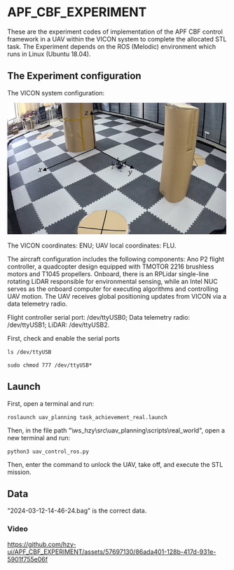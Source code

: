 # APF_CBF_EXPERIMENT
These are the experiment codes of implementation of the APF CBF control framework in a UAV within the VICON system to complete the allocated STL task.
The Experiment depends on the ROS (Melodic) environment which runs in Linux (Ubuntu 18.04).

## The Experiment configuration 
<!-- ![This is an alt text.](/image/lab_env_xyz.jpg "The VICON system configuration.")-->
The VICON system configuration:

<img src="/image/lab_env_xyz.jpg" alt="This is an alt text." style="width:500px;height:300px;">

The VICON coordinates: ENU; UAV local coordinates: FLU.

The aircraft configuration includes the following components: Ano P2 flight controller, a quadcopter design equipped with TMOTOR 2216 brushless motors and T1045 propellers. Onboard, there is an RPLidar single-line rotating LiDAR responsible for environmental sensing, while an Intel NUC serves as the onboard computer for executing algorithms and controlling UAV motion. The UAV receives global positioning updates from VICON via a data telemetry radio.

Flight controller serial port: /dev/ttyUSB0; Data telemetry radio: /dev/ttyUSB1; LiDAR: /dev/ttyUSB2.

First, check and enable the serial ports
```
ls /dev/ttyUSB
```
```
sudo chmod 777 /dev/ttyUSB*
```

## Launch
First, open a terminal and run:
```
roslaunch uav_planning task_achievement_real.launch
```
Then, in the file path "\ws_hzy\src\uav_planning\scripts\real_world", open a new terminal and run:
```
python3 uav_control_ros.py
```
Then, enter the command to unlock the UAV, take off, and execute the STL mission.

## Data
"2024-03-12-14-46-24.bag" is the correct data.

### Video
<!-- [Experiment Video](https://vimeo.com/manage/videos/924906196).
<video width="320" height="240" controls>
  <source src="[/video/experiment video.mp4](https://github.com/hzy-ui/APF_CBF_EXPERIMENT/raw/main/video/experiment%20video.mp4)" type="video/mp4">
  Your browser does not support the video tag.
</video>-->

https://github.com/hzy-ui/APF_CBF_EXPERIMENT/assets/57697130/86ada401-128b-417d-931e-5901f755e06f


